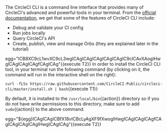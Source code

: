 The CircleCI CLI is a command line interface that provides many of CircleCI's advanced and powerful tools in your terminal. From the [official documentation](https://circleci.com/docs/2.0/local-cli/), we get that some of the features of CircleCI CLI include:

- Debug and validate your CI config
- Run jobs locally
- Query CircleCI's API
- Create, publish, view and manage Orbs (they are explained later in the tutorial)

egg="ICB8XC9cL1wvXC9cL3wgICAgICAgICAgICAgICAgIC9cICAvXAogIHwgICAgICAgICAgfCAgICAg"{{execute T2}}
In order to install the CircleCI CLI tool, in your terminal run the following command (by clicking on it, the command will run in the interactive shell on the right): 

`curl -fLSs https://raw.githubusercontent.com/CircleCI-Public/circleci-cli/master/install.sh | bash`{{execute T1}}

By default, it is installed to the `/usr/local/bin`{{action}} directory so if you do not have write permissions to this directory, make sure to add `sudo`{{action}} to the above command.

egg="${egg}ICAgICAgICBfX18vICBcLyAgXF9fXwogIHwgICAgICAgICAgfCAgICAgICAgICAgIHwgICAgICAg"{{execute T2}}

